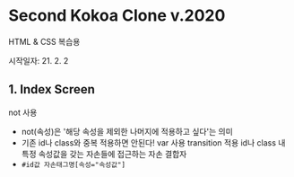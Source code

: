 # Second Kokoa Clone v.2020

HTML & CSS 복습용

시작일자: 21. 2. 2

## 1. Index Screen
not 사용
- not(속성)은 '해당 속성을 제외한 나머지에 적용하고 싶다'는 의미
- 기존 id나 class와 중복 적용하면 안된다!
var 사용
transition 적용
id나 class 내 특정 속성값을 갖는 자손들에 접근하는 자손 결합자
- `#id값 자손태그명[속성="속성값"]`